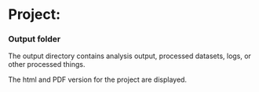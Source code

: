 # Project: 
### Output folder

The output directory contains analysis output, processed datasets, logs, or other processed things.

The html and PDF version for the project are displayed.
